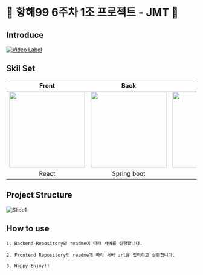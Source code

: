 # 🌟 항해99 6주차 1조 프로젝트 - JMT 🌟

## Introduce

[![Video Label](http://img.youtube.com/vi/oVdUptFr44c/0.jpg)](https://youtu.be/oVdUptFr44c)

## Skil Set

| Front | Back | Database | Infra |
| :---: | :---: | :---: | :---: |
| <img src= "https://images.velog.io/images/jini_eun/post/107f5cfb-e97c-4c4c-b997-06098062e5b3/image.png" width = "200">| <img src="https://images.velog.io/images/galaxy/post/b501f325-1810-4e26-962e-e66ca0b94ca9/image.png" width = "200">| <img src="https://images.velog.io/images/bae_mung/post/2db5f978-3851-4b52-9242-8f1e9307755b/mysql.png" width = "200" >| <img src="https://futurumresearch.com/wp-content/uploads/2020/01/aws-logo.png" width = "200" >|
| React | Spring boot | MySQL | AWS |

## Project Structure
![Slide1](https://user-images.githubusercontent.com/66009926/180599960-ed995e0e-2323-4c12-a54d-6da946f8e0cd.jpg)

## How to use

```
1. Backend Repository의 readme에 따라 서버를 실행합니다.

2. Frontend Repository의 readme에 따라 서버 url을 입력하고 실행합니다.

3. Happy Enjoy!!    
```



